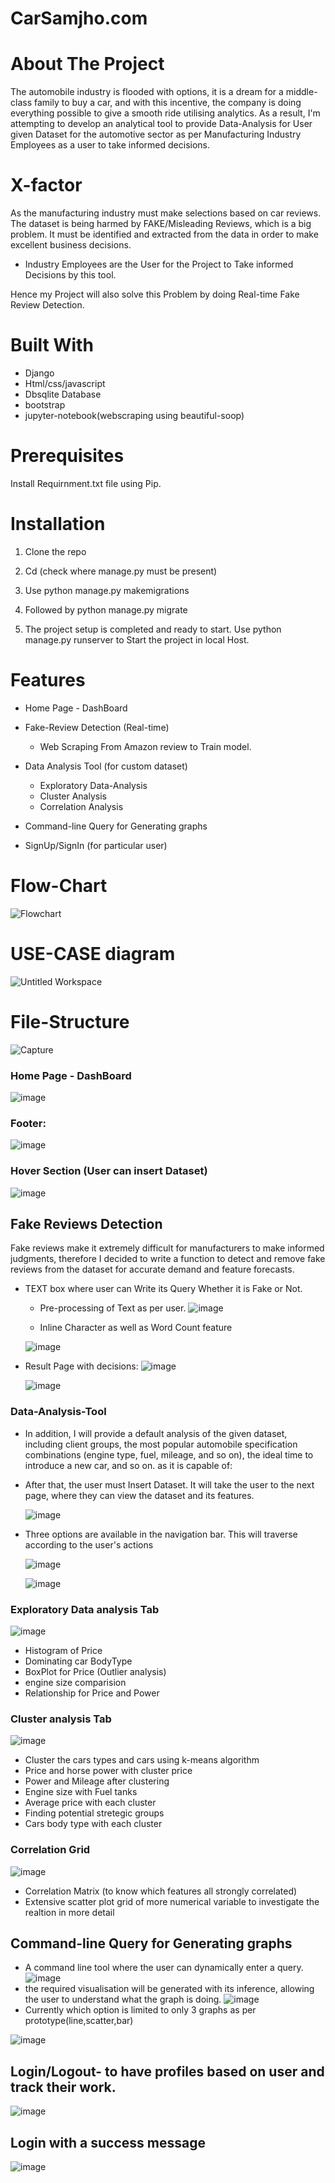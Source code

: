 # CarSamjho.com

# About The Project

The automobile industry is flooded with options, it is a dream for a middle-class family to buy a car, and with this incentive, the company is doing everything possible to give a smooth ride utilising analytics. As a result, I'm attempting to develop an analytical tool to provide Data-Analysis for User given Dataset for the automotive sector as per Manufacturing Industry Employees as a user to take informed decisions.

# X-factor

As the manufacturing industry must make selections based on car reviews. The dataset is being harmed by FAKE/Misleading Reviews, which is a big problem. It must be identified and extracted from the data in order to make excellent business decisions.

* Industry Employees are the User for the Project to Take informed Decisions by this tool.

Hence my Project will also solve this Problem by doing Real-time Fake Review Detection.

# Built With

* Django
* Html/css/javascript
* Dbsqlite Database
* bootstrap
* jupyter-notebook(webscraping using beautiful-soop)



# Prerequisites

Install Requirnment.txt file using Pip.

# Installation

1. Clone the repo
2. Cd <project directory>(check where manage.py must be present)
   
3. Use python manage.py makemigrations
4. Followed by python manage.py migrate
5. The project setup is completed and ready to start. Use python manage.py runserver to Start the project in local Host.

   
# Features

   * Home Page - DashBoard
   * Fake-Review Detection  (Real-time)
      * Web Scraping From Amazon review to Train model.
   * Data Analysis Tool (for custom dataset)
      * Exploratory Data-Analysis
      * Cluster Analysis
      * Correlation Analysis
   
   * Command-line Query for Generating graphs

   * SignUp/SignIn (for particular user)
   
# Flow-Chart 
   ![Flowchart](https://user-images.githubusercontent.com/64836894/170710361-33abc773-5405-4176-a790-680876c6c996.png)

# USE-CASE diagram
   ![Untitled Workspace](https://user-images.githubusercontent.com/64836894/170715501-cc6e7a00-1007-4665-890d-4cda8bb8297c.jpg)
# File-Structure
   ![Capture](https://user-images.githubusercontent.com/64836894/170718353-bfd607dc-b8e2-4fe4-a21c-ba12b89c03ae.png)



   
### Home Page - DashBoard
   ![image](https://user-images.githubusercontent.com/64836894/169657542-b1f34b79-4ac7-4edf-a657-c0eed1cfd7fc.png)
   
### Footer:
   ![image](https://user-images.githubusercontent.com/64836894/169657592-894e098b-d81f-4c61-b42e-050543050e39.png)
   
### Hover Section (User can insert Dataset)
   
   ![image](https://user-images.githubusercontent.com/64836894/169657678-a1eea54e-85a7-41fa-b2a3-92dffacd06e4.png)

## Fake Reviews Detection 
Fake reviews make it extremely difficult for manufacturers to make informed judgments, therefore I decided to write a function to detect and remove fake reviews from the dataset for accurate demand and feature forecasts.

* TEXT box where user can Write its Query Whether it is Fake or Not.
   * Pre-processing of Text as per user.
  ![image](https://user-images.githubusercontent.com/64836894/170719071-e98b963e-1bd5-494a-8fad-4b28954227d0.png)
   
   
   * Inline Character as well as Word Count feature
   
   ![image](https://user-images.githubusercontent.com/64836894/170720871-1651bec4-a905-4624-8991-94b08bbd419d.png)

   

  
  
* Result Page with decisions:
   ![image](https://user-images.githubusercontent.com/64836894/170719384-0dc33169-475c-4b7f-83b0-5cc890e9563e.png)

   ![image](https://user-images.githubusercontent.com/64836894/170719214-68ad6254-183b-41f9-9e5e-d99431ff6a0a.png)
   

   
 


### Data-Analysis-Tool

   
* In addition, I will provide a default analysis of the given dataset, including client groups, the most popular automobile specification combinations (engine type, fuel, mileage, and so on), the ideal time to introduce a new car, and so on. as it is capable of:
   
* After that, the user must Insert Dataset. It will take the user to the next page, where they can view the dataset and its features.
   
   ![image](https://user-images.githubusercontent.com/64836894/169657701-ec1572b5-596d-45de-add1-c112461d3d8a.png)
   
* Three options are available in the navigation bar. This will traverse according to the user's actions
   
   ![image](https://user-images.githubusercontent.com/64836894/169657791-6bf7a291-4373-4728-aebb-12aa5c321504.png)
   
   ![image](https://user-images.githubusercontent.com/64836894/169657812-57ddb393-b417-4864-be49-540fa2f326a9.png)



   
### Exploratory Data analysis Tab
   ![image](https://user-images.githubusercontent.com/64836894/169657958-5191f796-292d-47fc-89cb-85d309d2c178.png)
   * Histogram of Price
   * Dominating car BodyType
   * BoxPlot for Price (Outlier analysis)
   * engine size comparision
   * Relationship for Price and Power

   
### Cluster analysis Tab
   ![image](https://user-images.githubusercontent.com/64836894/169657989-17accc53-d604-4d1a-b12e-8d8e56016c42.png)
   * Cluster the cars types and cars using k-means algorithm
   * Price  and horse power with cluster price
   * Power and Mileage after clustering
   * Engine size with Fuel tanks
   * Average price with each cluster
   * Finding potential stretegic groups
   * Cars body type with each cluster

   
### Correlation Grid
   
   ![image](https://user-images.githubusercontent.com/64836894/169658029-76e8cdca-3319-432f-8d89-49239441b358.png)
  
   * Correlation Matrix (to know which features all strongly correlated)
   * Extensive scatter plot grid of more numerical variable to investigate the realtion in more detail


   
   
## Command-line Query for Generating graphs
  * A command line tool where the user can dynamically enter a query.
    ![image](https://user-images.githubusercontent.com/64836894/169658096-6a05251a-d9a2-440d-b790-acfde9fda413.png)
  * the required visualisation will be generated with its inference, allowing the user to understand what the graph is doing.
   ![image](https://user-images.githubusercontent.com/64836894/169658056-f503346f-6b8b-4a02-b538-6ae1c55c879b.png)
  * Currently which option is limited to only 3 graphs as per prototype(line,scatter,bar)
  
   
   ![image](https://user-images.githubusercontent.com/64836894/169658145-b1fb878a-ba51-4884-a74c-fa5b03de188c.png)


   
   
   
   

   
   
## Login/Logout- to have profiles based on user and track their work.
   
   ![image](https://user-images.githubusercontent.com/64836894/169658234-60cd2df0-1dbc-449e-b803-156338fa61c9.png)
   
## Login with a success message
   
   ![image](https://user-images.githubusercontent.com/64836894/169658262-d8f72251-4456-4e99-baa3-156a47169963.png)

   

